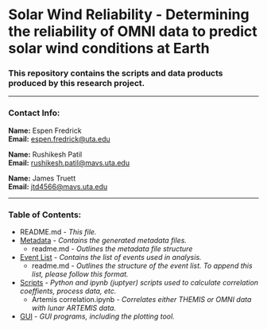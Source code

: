 # Solar Wind Reliability - Determining the reliability of OMNI data to predict solar wind conditions at Earth
### This repository contains the scripts and data products produced by this research project.
___
### Contact Info:
**Name:** Espen Fredrick  
**Email:** espen.fredrick@uta.edu

**Name:** Rushikesh Patil  
**Email:** rushikesh.patil@mavs.uta.edu

**Name:** James Truett  
**Email:** jtd4566@mavs.uta.edu
___

### Table of Contents:
- README.md - *This file.*
- [Metadata](./metadata) - *Contains the generated metadata files.*
  - readme.md - *Outlines the metadata file structure*
- [Event List](./eventlist) - *Contains the list of events used in analysis.*
  - readme.md - *Outlines the structure of the event list. To append this list, please follow this format.*
- [Scripts](./scripts) - *Python and ipynb (juptyer) scripts used to calculate correlation coeffients, process data, etc.*
  - Artemis correlation.ipynb - *Correlates either THEMIS or OMNI data with lunar ARTEMIS data.*  
- [GUI](./GUI) - *GUI programs, including the plotting tool.*

